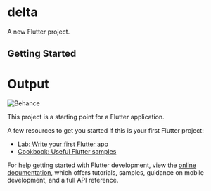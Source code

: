 # delta

A new Flutter project.

## Getting Started

# Output

![Behance](https://github.com/DanishAhwan/Flutter-Modern-LoginScreens/assets/140817259/9469f4ad-18fc-4dae-a073-e5c152228acf)

This project is a starting point for a Flutter application.

A few resources to get you started if this is your first Flutter project:

- [Lab: Write your first Flutter app](https://docs.flutter.dev/get-started/codelab)
- [Cookbook: Useful Flutter samples](https://docs.flutter.dev/cookbook)

For help getting started with Flutter development, view the
[online documentation](https://docs.flutter.dev/), which offers tutorials,
samples, guidance on mobile development, and a full API reference.
